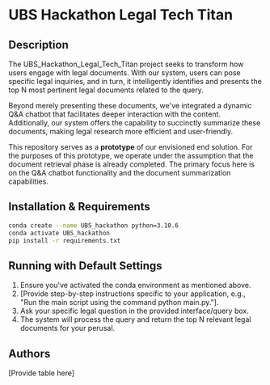 # UBS Hackathon Legal Tech Titan
## Description

The UBS_Hackathon_Legal_Tech_Titan project seeks to transform how users engage with legal documents. With our system, users can pose specific legal inquiries, and in turn, it intelligently identifies and presents the top N most pertinent legal documents related to the query.

Beyond merely presenting these documents, we've integrated a dynamic Q&A chatbot that facilitates deeper interaction with the content. Additionally, our system offers the capability to succinctly summarize these documents, making legal research more efficient and user-friendly.

This repository serves as a **prototype** of our envisioned end solution. For the purposes of this prototype, we operate under the assumption that the document retrieval phase is already completed. The primary focus here is on the Q&A chatbot functionality and the document summarization capabilities.

## Installation & Requirements
```bash
conda create --name UBS_hackathon python=3.10.6
conda activate UBS_hackathon
pip install -r requirements.txt
```

## Running with Default Settings

1. Ensure you've activated the conda environment as mentioned above.
2. [Provide step-by-step instructions specific to your application, e.g., "Run the main script using the command python main.py."].
3. Ask your specific legal question in the provided interface/query box.
4. The system will process the query and return the top N relevant legal documents for your perusal.

## Authors
[Provide table here]
